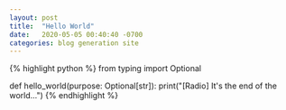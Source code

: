 ```yaml
---
layout: post
title:  "Hello World"
date:   2020-05-05 00:40:40 -0700
categories: blog generation site
---
```


{% highlight python %}
from typing import Optional

def hello_world(purpose: Optional[str]):
  print("[Radio] It's the end of the world...")
{% endhighlight %}
